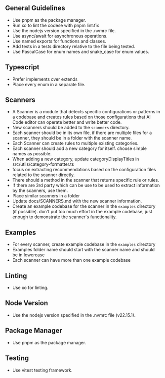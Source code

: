 ## General Guidelines

- Use pnpm as the package manager.
- Run xo to lint the codese with pnpm lint:fix
- Use the nodejs version specified in the .nvmrc file.
- Use async/await for asynchronous operations.
- Use named exports for functions and classes.
- Add tests in a tests directory relative to the file being tested.
- Use PascalCase for enum names and snake_case for enum values.

## Typescript

- Prefer implements over extends
- Place every enum in a separate file.

## Scanners

- A Scanner is a module that detects specific configurations or patterns in a codebase and creates rules based on those configurations that AI Code editor can operate better and write better code.
- New scanners should be added to the `scanners` directory.
- Each scanner should be in its own file, if there are multiple files for a scanner, they should be in a folder with the scanner name.
- Each Scanner can create rules to multiple existing categories.
- Each scanner should add a new category for itself. choose simple names as possible.
- When adding a new category, update categoryDisplayTitles in src/utils/category-formatter.ts
- focus on extracting recommendations based on the configuration files related to the scanner directly.
- There should a method in the scanner that returns specific rule or rules.
- If there are 3rd party which can be use to be used to extract information by the scanners, use them.
- Place similar scanners in a folder
- Update docs/SCANNERS.md with the new scanner information.
- Create an example codebase for the scanner in the `examples` directory (if possible). don't put too much effort in the example codebase, just enough to demonstrate the scanner's functionality.


## Examples

- For every scanner, create example codebase in the `examples` directory
- Examples folder name should start with the scanner name and should be in lowercase
- Each scanner can have more than one example codebase

<!-- PSST-AI-INSTRUCTIONS-START -->

## Linting

- Use xo for linting.

## Node Version

- Use the nodejs version specified in the .nvmrc file (v22.15.1).

## Package Manager

- Use pnpm as the package manager.

## Testing

- Use vitest testing framework.
<!-- PSST-AI-INSTRUCTIONS-END -->
